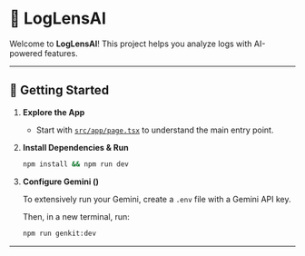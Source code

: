 # 🚀 LogLensAI

Welcome to **LogLensAI**! This project helps you analyze logs with AI-powered features.

---

## 🏁 Getting Started

1. **Explore the App**
   - Start with [`src/app/page.tsx`](src/app/page.tsx) to understand the main entry point.

2. **Install Dependencies & Run**
   ```bash
   npm install && npm run dev
   ```

3. **Configure Gemini ()**

   To extensively run your Gemini, create a `.env` file with a Gemini API key.

   Then, in a new terminal, run:

   ```bash
   npm run genkit:dev
   ```

---

